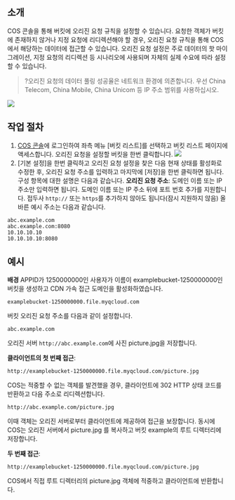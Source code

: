 ## 소개
COS 콘솔을 통해 버킷에 오리진 요청 규칙을 설정할 수 있습니다. 요청한 객체가 버킷에 존재하지 않거나 지정 요청에 리디렉션해야 할 경우, 오리진 요청 규칙을 통해 COS에서 해당하는 데이터에 접근할 수 있습니다. 오리진 요청 설정은 주로 데이터의 핫 마이그레이션, 지정 요청의 리디렉션 등 시나리오에 사용되며 자체의 실제 수요에 따라 설정할 수 있습니다.

>?오리진 요청의 데이터 풀링 성공율은 네트워크 환경에 의존합니다. 우선 China Telecom, China Mobile, China Unicom 등 IP 주소 범위를 사용하십시오.

![](https://main.qcloudimg.com/raw/10f9f4a6c04cb95cfe0429fb30d091a3.png)
## 작업 절차
1. [COS 콘솔](https://console.cloud.tencent.com/cos5)에 로그인하여 좌측 메뉴 [버킷 리스트]를 선택하고 버킷 리스트 페이지에 액세스합니다. 오리진 요청을 설정할 버킷을 한번 클릭합니다.
![](https://main.qcloudimg.com/raw/b90ad17947a0ec530db87210f4b9027d.png)
2. [기본 설정]을 한번 클릭하고 오리진 요청 설정을 찾은 다음 현재 상태를 활성화로 수정한 후, 오리진 요청 주소를 입력하고 마지막에 [저장]을 한번 클릭하면 됩니다. 구성 항목에 대한 설명은 다음과 같습니다.
 **오리진 요청 주소**: 도메인 이름 또는 IP 주소만 입력하면 됩니다. 도메인 이름 또는 IP 주소 뒤에 포트 번호 추가를 지원합니다. 접두사 `http://` 또는 `https`를 추가하지 않아도 됩니다(잠시 지원하지 않음)
올바른 예시 주소는 다음과 같습니다.
```shell
abc.example.com
abc.example.com:8080
10.10.10.10
10.10.10.10:8080
```


## 예시
**배경**
APPID가 1250000000인 사용자가 이름이 examplebucket-1250000000인 버킷을 생성하고 CDN 가속 접근 도메인을 활성화하였습니다.
```shell
examplebucket-1250000000.file.myqcloud.com
```

버킷 오리진 요청 주소를 다음과 같이 설정합니다.
```shell
abc.example.com
```
오리진 서버 `http://abc.example.com`에 사진 picture.jpg을 저장합니다.

**클라이언트의 첫 번째 접근**:
```shell
http://examplebucket-1250000000.file.myqcloud.com/picture.jpg
```
COS는 적중할 수 없는 객체를 발견했을 경우, 클라이언트에 302 HTTP 상태 코드를 반환하고 다음 주소로 리디렉션합니다.
```shell
http://abc.example.com/picture.jpg
```
이때 객체는 오리진 서버로부터 클라이언트에 제공하여 접근을 보장합니다. 동시에 COS는 오리진 서버에서 picture.jpg 를 복사하고 버킷 example의 루트 디렉터리에 저장합니다.

**두 번째 접근**:
```shell
http://examplebucket-1250000000.file.myqcloud.com/picture.jpg
```
COS에서 직접 루트 디렉터리의 picture.jpg 객체에 적중하고 클라이언트에 반환합니다.
